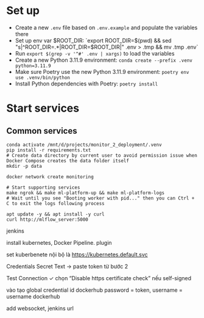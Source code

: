 # Set up
- Create a new `.env` file based on `.env.example` and populate the variables there
- Set up env var $ROOT_DIR: `export ROOT_DIR=$(pwd) && sed "s|^ROOT_DIR=.*|ROOT_DIR=$ROOT_DIR|" .env > .tmp && mv .tmp .env`
- Run `export $(grep -v '^#' .env | xargs)` to load the variables
- Create a new Python 3.11.9 environment: `conda create --prefix .venv python=3.11.9`
- Make sure Poetry use the new Python 3.11.9 environment: `poetry env use .venv/bin/python`
- Install Python dependencies with Poetry: `poetry install`

# Start services
## Common services
```shell
conda activate /mnt/d/projects/monitor_2_deployment/.venv
pip install -r requirements.txt
# Create data directory by current user to avoid permission issue when Docker Compose creates the data folder itself
mkdir -p data

docker network create monitoring

# Start supporting services
make ngrok && make ml-platform-up && make ml-platform-logs
# Wait until you see "Booting worker with pid..." then you can Ctrl + C to exit the logs following process

apt update -y && apt install -y curl
curl http://mlflow_server:5000
```

jenkins

install kubernetes, Docker Pipeline. plugin

set kuberbenete nội bộ là https://kubernetes.default.svc

Credentials
Secret Text → paste token từ bước 2

Test Connection
✓ chọn “Disable https certificate check” nếu self-signed

vào tạo global credential id dockerhub password = token, username = username dockerhub

add websocket, jenkins url
